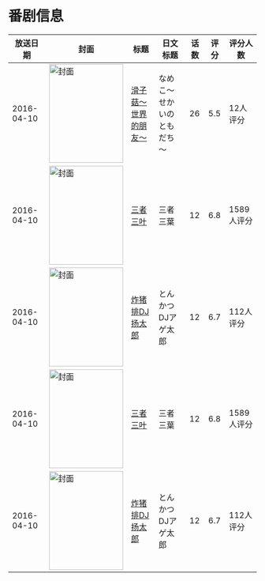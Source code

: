 # 番剧信息

|放送日期|封面|标题|日文标题|话数|评分|评分人数|
|---|---|---|---|---|---|---|
|2016-04-10|<img src="https://lain.bgm.tv/pic/cover/c/61/35/171297_9Zff5.jpg" alt="封面" style="width:150px;height:200px;object-fit:cover;">|[滑子菇～世界的朋友～](https://bangumi.tv/subject/171297)|なめこ～せかいのともだち～|26|5.5|12人评分|
|2016-04-10|<img src="https://lain.bgm.tv/pic/cover/c/5e/96/145908_S1wd5.jpg" alt="封面" style="width:150px;height:200px;object-fit:cover;">|[三者三叶](https://bangumi.tv/subject/145908)|三者三葉|12|6.8|1589人评分|
|2016-04-10|<img src="https://lain.bgm.tv/pic/cover/c/83/cc/141806_AhFYe.jpg" alt="封面" style="width:150px;height:200px;object-fit:cover;">|[炸猪排DJ扬太郎](https://bangumi.tv/subject/141806)|とんかつDJアゲ太郎|12|6.7|112人评分|
|2016-04-10|<img src="https://lain.bgm.tv/pic/cover/c/5e/96/145908_S1wd5.jpg" alt="封面" style="width:150px;height:200px;object-fit:cover;">|[三者三叶](https://bangumi.tv/subject/145908)|三者三葉|12|6.8|1589人评分|
|2016-04-10|<img src="https://lain.bgm.tv/pic/cover/c/83/cc/141806_AhFYe.jpg" alt="封面" style="width:150px;height:200px;object-fit:cover;">|[炸猪排DJ扬太郎](https://bangumi.tv/subject/141806)|とんかつDJアゲ太郎|12|6.7|112人评分|
